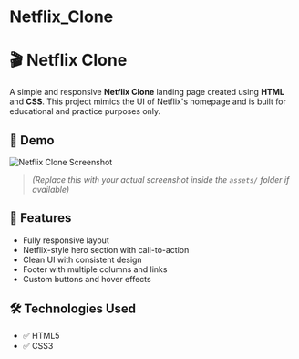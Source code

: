 # Netflix_Clone
# 🎬 Netflix Clone

A simple and responsive **Netflix Clone** landing page created using **HTML** and **CSS**. This project mimics the UI of Netflix's homepage and is built for educational and practice purposes only.

## 📸 Demo

![Netflix Clone Screenshot](assets/demo-screenshot.png)  
> *(Replace this with your actual screenshot inside the `assets/` folder if available)*

## 🚀 Features

- Fully responsive layout
- Netflix-style hero section with call-to-action
- Clean UI with consistent design
- Footer with multiple columns and links
- Custom buttons and hover effects

## 🛠️ Technologies Used

- ✅ HTML5  
- ✅ CSS3  



